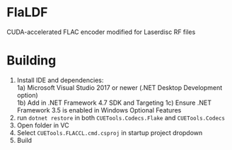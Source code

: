 # FlaLDF
CUDA-accelerated FLAC encoder modified for Laserdisc RF files

# Building

1) Install IDE and dependencies:  
1a) Microsoft Visual Studio 2017 or newer (.NET Desktop Development option)  
1b) Add in .NET Framework 4.7 SDK and Targeting
1c) Ensure .NET Framework 3.5 is enabled in Windows Optional Features
2) run `dotnet restore` in both `CUETools.Codecs.Flake` and `CUETools.Codecs`
3) Open folder in VC
4) Select `CUETools.FLACCL.cmd.csproj` in startup project dropdown
5) Build
